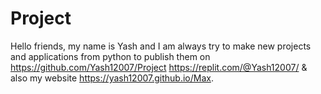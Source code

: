# Project

Hello friends, my name is Yash and I am always try to make new projects and applications from python to publish them on https://github.com/Yash12007/Project https://replit.com/@Yash12007/ & also my website https://yash12007.github.io/Max.
